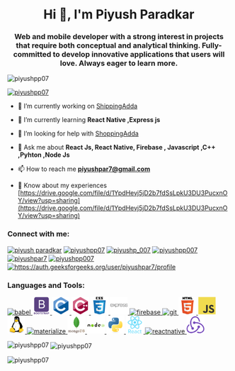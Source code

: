 <h1 align="center">Hi 👋, I'm Piyush Paradkar</h1>
<h3 align="center">Web and mobile developer with a strong interest in projects that require both conceptual and analytical thinking. Fully-committed to develop innovative applications that users will love. Always eager to learn more.</h3>

<p align="left"> <img src="https://komarev.com/ghpvc/?username=piyushpp07&label=Profile%20views&color=0e75b6&style=flat" alt="piyushpp07" /> </p>

<p align="left"> <a href="https://github.com/ryo-ma/github-profile-trophy"><img src="https://github-profile-trophy.vercel.app/?username=piyushpp07" alt="piyushpp07" /></a> </p>

- 🔭 I’m currently working on [ShippingAdda](https://github.com/piyushpp07/ShoppingAdda)

- 🌱 I’m currently learning **React Native ,Express js**

- 🤝 I’m looking for help with [ShoppingAdda](https://github.com/piyushpp07/ShoppingAdda)

- 💬 Ask me about **React Js, React Native, Firebase , Javascript ,C++ ,Pyhton ,Node Js**

- 📫 How to reach me **piyushpar7@gmail.com**

- 📄 Know about my experiences [https://drive.google.com/file/d/1YpdHevj5jD2b7fdSsLpkU3DU3PucxnOY/view?usp=sharing](https://drive.google.com/file/d/1YpdHevj5jD2b7fdSsLpkU3DU3PucxnOY/view?usp=sharing)

<h3 align="left">Connect with me:</h3>
<p align="left">
<a href="https://linkedin.com/in/piyush paradkar" target="blank"><img align="center" src="https://raw.githubusercontent.com/rahuldkjain/github-profile-readme-generator/master/src/images/icons/Social/linked-in-alt.svg" alt="piyush paradkar" height="30" width="40" /></a>
<a href="https://codesandbox.com/piyushpp07" target="blank"><img align="center" src="https://cdn.jsdelivr.net/npm/simple-icons@3.0.1/icons/codesandbox.svg" alt="piyushpp07" height="30" width="40" /></a>
<a href="https://instagram.com/piyushp_007" target="blank"><img align="center" src="https://raw.githubusercontent.com/rahuldkjain/github-profile-readme-generator/master/src/images/icons/Social/instagram.svg" alt="piyushp_007" height="30" width="40" /></a>
<a href="https://www.codechef.com/users/piyushpp007" target="blank"><img align="center" src="https://cdn.jsdelivr.net/npm/simple-icons@3.1.0/icons/codechef.svg" alt="piyushpp007" height="30" width="40" /></a>
<a href="https://www.hackerrank.com/piyushpar7" target="blank"><img align="center" src="https://raw.githubusercontent.com/rahuldkjain/github-profile-readme-generator/master/src/images/icons/Social/hackerrank.svg" alt="piyushpar7" height="30" width="40" /></a>
<a href="https://www.leetcode.com/piyushpp007" target="blank"><img align="center" src="https://raw.githubusercontent.com/rahuldkjain/github-profile-readme-generator/master/src/images/icons/Social/leet-code.svg" alt="piyushpp007" height="30" width="40" /></a>
<a href="https://auth.geeksforgeeks.org/user/https://auth.geeksforgeeks.org/user/piyushpar7/profile" target="blank"><img align="center" src="https://raw.githubusercontent.com/rahuldkjain/github-profile-readme-generator/master/src/images/icons/Social/geeks-for-geeks.svg" alt="https://auth.geeksforgeeks.org/user/piyushpar7/profile" height="30" width="40" /></a>
</p>

<h3 align="left">Languages and Tools:</h3>
<p align="left"> <a href="https://babeljs.io/" target="_blank"> <img src="https://www.vectorlogo.zone/logos/babeljs/babeljs-icon.svg" alt="babel" width="40" height="40"/> </a> <a href="https://getbootstrap.com" target="_blank"> <img src="https://raw.githubusercontent.com/devicons/devicon/master/icons/bootstrap/bootstrap-plain-wordmark.svg" alt="bootstrap" width="40" height="40"/> </a> <a href="https://www.cprogramming.com/" target="_blank"> <img src="https://raw.githubusercontent.com/devicons/devicon/master/icons/c/c-original.svg" alt="c" width="40" height="40"/> </a> <a href="https://www.w3schools.com/cpp/" target="_blank"> <img src="https://raw.githubusercontent.com/devicons/devicon/master/icons/cplusplus/cplusplus-original.svg" alt="cplusplus" width="40" height="40"/> </a> <a href="https://www.w3schools.com/css/" target="_blank"> <img src="https://raw.githubusercontent.com/devicons/devicon/master/icons/css3/css3-original-wordmark.svg" alt="css3" width="40" height="40"/> </a> <a href="https://expressjs.com" target="_blank"> <img src="https://raw.githubusercontent.com/devicons/devicon/master/icons/express/express-original-wordmark.svg" alt="express" width="40" height="40"/> </a> <a href="https://firebase.google.com/" target="_blank"> <img src="https://www.vectorlogo.zone/logos/firebase/firebase-icon.svg" alt="firebase" width="40" height="40"/> </a> <a href="https://git-scm.com/" target="_blank"> <img src="https://www.vectorlogo.zone/logos/git-scm/git-scm-icon.svg" alt="git" width="40" height="40"/> </a> <a href="https://www.w3.org/html/" target="_blank"> <img src="https://raw.githubusercontent.com/devicons/devicon/master/icons/html5/html5-original-wordmark.svg" alt="html5" width="40" height="40"/> </a> <a href="https://developer.mozilla.org/en-US/docs/Web/JavaScript" target="_blank"> <img src="https://raw.githubusercontent.com/devicons/devicon/master/icons/javascript/javascript-original.svg" alt="javascript" width="40" height="40"/> </a> <a href="https://www.linux.org/" target="_blank"> <img src="https://raw.githubusercontent.com/devicons/devicon/master/icons/linux/linux-original.svg" alt="linux" width="40" height="40"/> </a> <a href="https://materializecss.com/" target="_blank"> <img src="https://raw.githubusercontent.com/prplx/svg-logos/5585531d45d294869c4eaab4d7cf2e9c167710a9/svg/materialize.svg" alt="materialize" width="40" height="40"/> </a> <a href="https://www.mongodb.com/" target="_blank"> <img src="https://raw.githubusercontent.com/devicons/devicon/master/icons/mongodb/mongodb-original-wordmark.svg" alt="mongodb" width="40" height="40"/> </a> <a href="https://nodejs.org" target="_blank"> <img src="https://raw.githubusercontent.com/devicons/devicon/master/icons/nodejs/nodejs-original-wordmark.svg" alt="nodejs" width="40" height="40"/> </a> <a href="https://www.python.org" target="_blank"> <img src="https://raw.githubusercontent.com/devicons/devicon/master/icons/python/python-original.svg" alt="python" width="40" height="40"/> </a> <a href="https://reactjs.org/" target="_blank"> <img src="https://raw.githubusercontent.com/devicons/devicon/master/icons/react/react-original-wordmark.svg" alt="react" width="40" height="40"/> </a> <a href="https://reactnative.dev/" target="_blank"> <img src="https://reactnative.dev/img/header_logo.svg" alt="reactnative" width="40" height="40"/> </a> <a href="https://redux.js.org" target="_blank"> <img src="https://raw.githubusercontent.com/devicons/devicon/master/icons/redux/redux-original.svg" alt="redux" width="40" height="40"/> </a> </p>

<p><img align="left" src="https://github-readme-stats.vercel.app/api/top-langs?username=piyushpp07&show_icons=true&locale=en&layout=compact" alt="piyushpp07" /></p>

<p>&nbsp;<img align="center" src="https://github-readme-stats.vercel.app/api?username=piyushpp07&show_icons=true&locale=en" alt="piyushpp07" /></p>

<p><img align="center" src="https://github-readme-streak-stats.herokuapp.com/?user=piyushpp07&" alt="piyushpp07" /></p>
